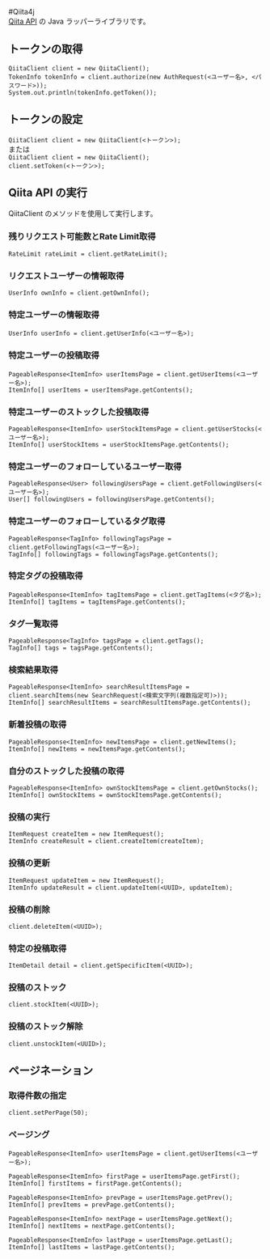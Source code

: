 #Qiita4j  
[Qiita API](http://qiita.com/docs "Qiita API document") の Java ラッパーライブラリです。  
## トークンの取得
`QiitaClient client = new QiitaClient();`  
`TokenInfo tokenInfo = client.authorize(new AuthRequest(<ユーザー名>, <パスワード>));`  
`System.out.println(tokenInfo.getToken());`  
## トークンの設定
`QiitaClient client = new QiitaClient(<トークン>);`  
または  
`QiitaClient client = new QiitaClient();`  
`client.setToken(<トークン>);`  
## Qiita API の実行
QiitaClient のメソッドを使用して実行します。
### 残りリクエスト可能数とRate Limit取得
`RateLimit rateLimit = client.getRateLimit();`  
### リクエストユーザーの情報取得
`UserInfo ownInfo = client.getOwnInfo();`  
### 特定ユーザーの情報取得
`UserInfo userInfo = client.getUserInfo(<ユーザー名>);`  
### 特定ユーザーの投稿取得
`PageableResponse<ItemInfo> userItemsPage = client.getUserItems(<ユーザー名>);`  
`ItemInfo[] userItems = userItemsPage.getContents();`  
### 特定ユーザーのストックした投稿取得
`PageableResponse<ItemInfo> userStockItemsPage = client.getUserStocks(<ユーザー名>);`  
`ItemInfo[] userStockItems = userStockItemsPage.getContents();`  
### 特定ユーザーのフォローしているユーザー取得
`PageableResponse<User> followingUsersPage = client.getFollowingUsers(<ユーザー名>);`  
`User[] followingUsers = followingUsersPage.getContents();`  
### 特定ユーザーのフォローしているタグ取得
`PageableResponse<TagInfo> followingTagsPage = client.getFollowingTags(<ユーザー名>);`  
`TagInfo[] followingTags = followingTagsPage.getContents();`  
### 特定タグの投稿取得
`PageableResponse<ItemInfo> tagItemsPage = client.getTagItems(<タグ名>);`  
`ItemInfo[] tagItems = tagItemsPage.getContents();`  
### タグ一覧取得
`PageableResponse<TagInfo> tagsPage = client.getTags();`  
`TagInfo[] tags = tagsPage.getContents();`  
### 検索結果取得
`PageableResponse<ItemInfo> searchResultItemsPage = client.searchItems(new SearchRequest(<検索文字列(複数指定可)>));`  
`ItemInfo[] searchResultItems = searchResultItemsPage.getContents();`  
### 新着投稿の取得
`PageableResponse<ItemInfo> newItemsPage = client.getNewItems();`  
`ItemInfo[] newItems = newItemsPage.getContents();`  
### 自分のストックした投稿の取得
`PageableResponse<ItemInfo> ownStockItemsPage = client.getOwnStocks();`  
`ItemInfo[] ownStockItems = ownStockItemsPage.getContents();`  
### 投稿の実行
`ItemRequest createItem = new ItemRequest();`  
`ItemInfo createResult = client.createItem(createItem);`  
### 投稿の更新
`ItemRequest updateItem = new ItemRequest();`  
`ItemInfo updateResult = client.updateItem(<UUID>, updateItem);`  
### 投稿の削除
`client.deleteItem(<UUID>);`  
### 特定の投稿取得
`ItemDetail detail = client.getSpecificItem(<UUID>);`  
### 投稿のストック
`client.stockItem(<UUID>);`  
### 投稿のストック解除
`client.unstockItem(<UUID>);`  
## ページネーション
### 取得件数の指定
`client.setPerPage(50);`  
### ページング
`PageableResponse<ItemInfo> userItemsPage = client.getUserItems(<ユーザー名>);`  

`PageableResponse<ItemInfo> firstPage = userItemsPage.getFirst();`  
`ItemInfo[] firstItems = firstPage.getContents();`  

`PageableResponse<ItemInfo> prevPage = userItemsPage.getPrev();`  
`ItemInfo[] prevItems = prevPage.getContents();`  

`PageableResponse<ItemInfo> nextPage = userItemsPage.getNext();`  
`ItemInfo[] nextItems = nextPage.getContents();`  

`PageableResponse<ItemInfo> lastPage = userItemsPage.getLast();`  
`ItemInfo[] lastItems = lastPage.getContents();`  